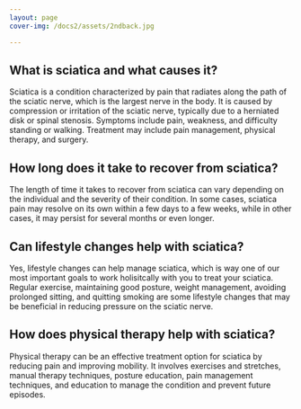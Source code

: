 ```yaml
---
layout: page
cover-img: /docs2/assets/2ndback.jpg

---
```

## What is sciatica and what causes it?
Sciatica is a condition characterized by pain that radiates along the path of the sciatic nerve, which is the largest nerve in the body. It is caused by compression or irritation of the sciatic nerve, typically due to a herniated disk or spinal stenosis. Symptoms include pain, weakness, and difficulty standing or walking. Treatment may include pain management, physical therapy, and surgery.

## How long does it take to recover from sciatica?
The length of time it takes to recover from sciatica can vary depending on the individual and the severity of their condition. In some cases, sciatica pain may resolve on its own within a few days to a few weeks, while in other cases, it may persist for several months or even longer.

## Can lifestyle changes help with sciatica?
Yes, lifestyle changes can help manage sciatica, which is way one of our most important goals to work holisitcally with you to treat your sciatica. Regular exercise, maintaining good posture, weight management, avoiding prolonged sitting, and quitting smoking are some lifestyle changes that may be beneficial in reducing pressure on the sciatic nerve.

## How does physical therapy help with sciatica?
Physical therapy can be an effective treatment option for sciatica by reducing pain and improving mobility. It involves exercises and stretches, manual therapy techniques, posture education, pain management techniques, and education to manage the condition and prevent future episodes.
